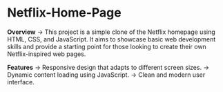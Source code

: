 # Netflix-Home-Page

**Overview** 
-> This project is a simple clone of the Netflix homepage using HTML, CSS, and JavaScript. It aims to showcase basic web development skills and provide a starting point for those looking to create their own Netflix-inspired web pages.

**Features** 
-> Responsive design that adapts to different screen sizes.
-> Dynamic content loading using JavaScript.
-> Clean and modern user interface.
